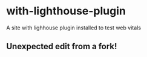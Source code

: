 # with-lighthouse-plugin
A site with lighhouse plugin installed to test web vitals

## Unexpected edit from a fork!
